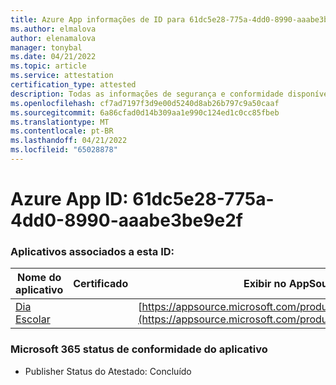 ```yaml
---
title: Azure App informações de ID para 61dc5e28-775a-4dd0-8990-aaabe3be9e2f
ms.author: elmalova
author: elenamalova
manager: tonybal
ms.date: 04/21/2022
ms.topic: article
ms.service: attestation
certification_type: attested
description: Todas as informações de segurança e conformidade disponíveis para 61dc5e28-775a-4dd0-8990-aaabe3be9e2f.
ms.openlocfilehash: cf7ad7197f3d9e00d5240d8ab26b797c9a50caaf
ms.sourcegitcommit: 6a86cfad0d14b309aa1e990c124ed1c0cc85fbeb
ms.translationtype: MT
ms.contentlocale: pt-BR
ms.lasthandoff: 04/21/2022
ms.locfileid: "65028878"
---
```

# <a name="azure-app-id-61dc5e28-775a-4dd0-8990-aaabe3be9e2f"></a>Azure App ID: 61dc5e28-775a-4dd0-8990-aaabe3be9e2f


### <a name="apps-associated-with-this-id"></a>Aplicativos associados a esta ID:
| **Nome do aplicativo** | **Certificado** | **Exibir no AppSource** |
|--------------|---------------|-----------------------|
| [Dia Escolar](../forward/WA200001430.md) |  | [https://appsource.microsoft.com/product/office/WA200001430](https://appsource.microsoft.com/product/office/WA200001430) |

### <a name="microsoft-365-app-compliance-status"></a>Microsoft 365 status de conformidade do aplicativo
- Publisher Status do Atestado: Concluído
